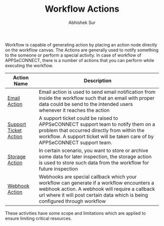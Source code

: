 ﻿---
title: "Workflow Actions"
toc: true
tag: developers
category: "Workflow"
author: "Abhishek Sur"
menus: 
    nodeandlinks:
        icon: fa fa-link
        title: "Actions" 
        identifier: nodesaction
---
Workflow is capable of generating action by placing an action node directly on the workflow canvas. The Actions are generally used 
to notify something to the someone or perform a special activity. In case of workflow of 
APPSeCONNECT, there is a number of actions that you can perform while executing the workflow.

|Action Name|Description|
|-----|----------|
|[Email Action](/workflow/generating-notification-emails/)|Email action is used to send email notification from inside the workflow such that an email with proper data could be send to the intended users whenever it reaches the action|
|[Support Ticket Action](/workflow/generating-notification-support-ticket/)| A support ticket could be raised to APPSeCONNECT support team to notify them on a problem that occurred directly from within the workflow. A support ticket will be taken care of by APPSeCONNECT support team.|
|[Storage Action](/workflow/generating-storage-action/)|In certain scenario, you want to store or archive some data for later inspection, the storage action is used to store such data from the workflow for future inspection|
|[Webhook Action](/workflow/generating-notification-webhooks/)|Webhooks are special callback which your workflow can generate if a workflow encounters a webhook action. A webhook will require a callback url where it will post certain data which is being configured through workflow|

These activities have some scope and limitations which are applied to ensure limiting critical resources. 